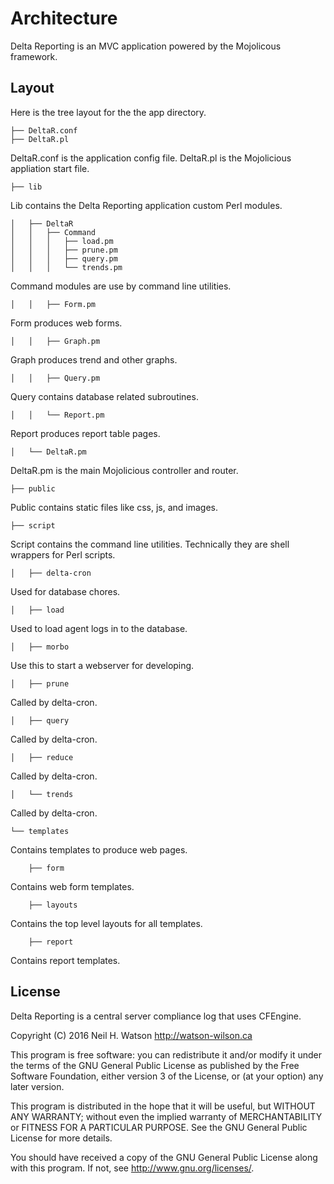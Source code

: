 # Architecture #

Delta Reporting is an MVC application powered by the Mojolicous framework.

## Layout ##

Here is the tree layout for the the app directory.

    ├── DeltaR.conf
    ├── DeltaR.pl

DeltaR.conf is the application config file.  DeltaR.pl is the Mojolicious appliation start file.

    ├── lib

Lib contains the Delta Reporting application custom Perl modules. 

    │   ├── DeltaR
    │   │   ├── Command
    │   │   │   ├── load.pm
    │   │   │   ├── prune.pm
    │   │   │   ├── query.pm
    │   │   │   └── trends.pm

Command modules are use by command line utilities.

    │   │   ├── Form.pm

Form produces web forms.

    │   │   ├── Graph.pm

Graph produces trend and other graphs.

    │   │   ├── Query.pm

Query contains database related subroutines.

    │   │   └── Report.pm

Report produces report table pages.

    │   └── DeltaR.pm

DeltaR.pm is the main Mojolicious controller and router.

    ├── public

Public contains static files like css, js, and images.

    ├── script

Script contains the command line utilities. Technically they are shell wrappers for Perl scripts.

    │   ├── delta-cron

Used for database chores.

    │   ├── load

Used to load agent logs in to the database.

    │   ├── morbo

Use this to start a webserver for developing.

    │   ├── prune

Called by delta-cron.

    │   ├── query

Called by delta-cron.

    │   ├── reduce

Called by delta-cron.

    │   └── trends

Called by delta-cron.

    └── templates

Contains templates to produce web pages.

        ├── form

Contains web form templates.

        ├── layouts

Contains the top level layouts for all templates.

        ├── report

Contains report templates.

## License ##

Delta Reporting is a central server compliance log that uses CFEngine.

Copyright (C) 2016 Neil H. Watson http://watson-wilson.ca

This program is free software: you can redistribute it and/or modify
it under the terms of the GNU General Public License as published by
the Free Software Foundation, either version 3 of the License, or
(at your option) any later version.

This program is distributed in the hope that it will be useful,
but WITHOUT ANY WARRANTY; without even the implied warranty of
MERCHANTABILITY or FITNESS FOR A PARTICULAR PURPOSE.  See the
GNU General Public License for more details.

You should have received a copy of the GNU General Public License
along with this program.  If not, see <http://www.gnu.org/licenses/>.
